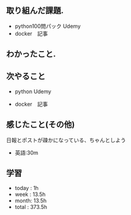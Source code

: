 ## 取り組んだ課題.  
* python100問パック Udemy
* docker　記事　
## わかったこと.

 ## 次やること 
+ python Udemy　
* docker　記事
## 感じたこと(その他)

日報とポストが疎かになっている、ちゃんとしよう
+ 英語:30m
## 学習
+ today : 1h 
+ week : 13.5h
+ month: 13.5h
+ total : 373.5h